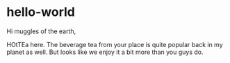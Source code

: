 # hello-world

Hi muggles of the earth,

HOtTEa here. The beverage tea from your place is quite popular back in my planet as well. 
But looks like we enjoy it a bit more than you guys do.
